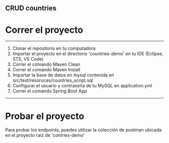## CRUD countries


# Correr el proyecto

---

1. Clonar el repositorio en tu computadora
2. Importar el proyecto en el directorio 'countries-demo' en tu IDE (Eclipse, STS, VS Code)
3. Correr el comando Maven Clean
4. Correr el comando Maven Install
5. Importar la base de datos en mysql contenida en src/test/resoruces/countries_script.sql
6. Configurar el usuario y contraseña de tu MySQL en application.yml
7. Correr el comando Spring Boot App

---

# Probar el proyecto

Para probar los endpoints, puedes utilizar la colección de postman ubicada en el proyecto raiz de 'contries-demo'
